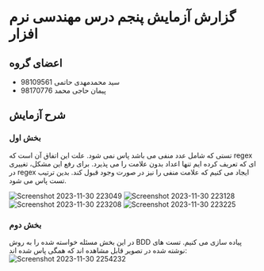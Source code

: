 # گزارش آزمایش پنجم درس مهندسی نرم افزار

## اعضای گروه

+ سید محمدمهدی حاتمی 98109561
+ پیمان حاجی محمد 98170776

## شرح آزمایش

### بخش اول
تستی که شامل عدد منفی می باشد پاس نمی شود. علت این اتفاق آن است که regex ای که تعریف کرده ایم تنها اعداد بدون علامت را می پذیرد. برای رفع این مشکل، تغییری در regex ایجاد می کنیم که علامت منفی را نیز در صورت وجود قبول کند. بدین ترتیب تست پاس می شود.

![Screenshot 2023-11-30 223049](https://github.com/peyman79/SE-Lab5/assets/61017890/fc0168f0-8262-4be2-a9e6-5f0698056f88)
![Screenshot 2023-11-30 223128](https://github.com/peyman79/SE-Lab5/assets/61017890/d16ffac3-f1b6-4865-b65c-dcf9c6da3ed8)
![Screenshot 2023-11-30 223208](https://github.com/peyman79/SE-Lab5/assets/61017890/5676626d-0a47-438f-9405-763840148586)
![Screenshot 2023-11-30 223225](https://github.com/peyman79/SE-Lab5/assets/61017890/0fefe144-ede9-4e17-a767-5ece9047a6a1)

### بخش دوم
در این بخش مسئله خواسته شده را به روش BDD پیاده سازی می کنیم. تست های نوشته شده در تصویر قابل مشاهده اند که همگی پاس شده اند:
![Screenshot 2023-11-30 2254232](https://github.com/peyman79/SE-Lab5/assets/61017890/19c22cc9-4f6b-425f-aa5f-72224c1d4f29)


